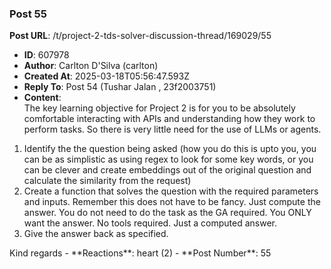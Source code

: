 ### Post 55
**Post URL**: /t/project-2-tds-solver-discussion-thread/169029/55
- **ID**: 607978
- **Author**: Carlton D'Silva (carlton)
- **Created At**: 2025-03-18T05:56:47.593Z
- **Reply To**: Post 54 (Tushar Jalan , 23f2003751)
- **Content**:  
  The key learning objective for Project 2 is for you to be absolutely comfortable interacting with APIs and understanding how they work to perform tasks.
So there is very little need for the use of LLMs or agents.
<ol>
<li>Identify the the question being asked (how you do this is upto you, you can be as simplistic as using regex to look for some key words, or you can be clever and create embeddings out of the original question and calculate the similarity from the request)</li>
<li>Create a function that solves the question with the required parameters and inputs. Remember this does not have to be fancy. Just compute the answer. You do not need to do the task as the GA required. You ONLY want the answer. No tools required. Just a computed answer.</li>
<li>Give the answer back as specified.</li>
</ol>
Kind regards
- **Reactions**: heart (2)
- **Post Number**: 55

